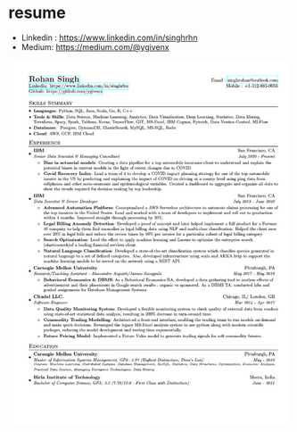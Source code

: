 # resume

 - Linkedin : https://www.linkedin.com/in/singhrhn
 - Medium: https://medium.com/@ygivenx

![Resume Preview](/resume.png)
